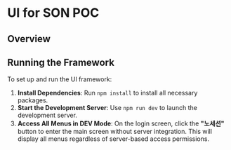 # UI for SON POC

## Overview

## Running the Framework

To set up and run the UI framework:

1. **Install Dependencies**: Run `npm install` to install all necessary packages.
2. **Start the Development Server**: Use `npm run dev` to launch the development server.
3. **Access All Menus in DEV Mode**: On the login screen, click the **"노세션"** button to enter the main screen without server integration. This will display all menus regardless of server-based access permissions.

